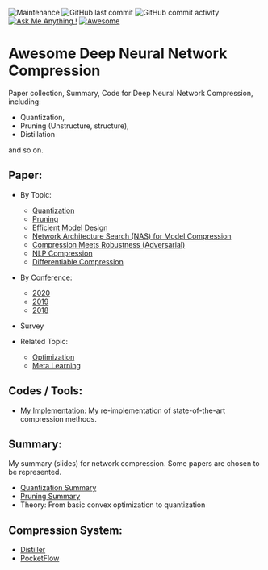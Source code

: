 ![Maintenance](https://img.shields.io/maintenance/yes/2020.svg?color=red&style=flat-square)
![GitHub last commit](https://img.shields.io/github/last-commit/csyhhu/Awesome-Deep-Neural-Network-Compression.svg?style=flat-square)
![GitHub commit activity](https://img.shields.io/github/commit-activity/m/csyhhu/Awesome-Deep-Neural-Network-Compression.svg?style=flat-square)
[![Ask Me Anything !](https://img.shields.io/badge/Ask%20me-anything-1abc9c.svg?style=flat-square)](https://GitHub.com/Naereen/ama)
[![Awesome](https://awesome.re/badge.svg?style=flat-square)](https://awesome.re)
# Awesome Deep Neural Network Compression
Paper collection, Summary, Code for Deep Neural Network Compression, including:
 - Quantization, 
 - Pruning (Unstructure, structure), 
 - Distillation 
 
 and so on.

## Paper:
 +  By Topic:
    
    - [Quantization](./Paper/Quantization.md)
    - [Pruning](./Paper/Pruning.md)
    - [Efficient Model Design](./Paper/Efficient-Model-Design.md)
    - [Network Architecture Search (NAS) for Model Compression](./Paper/NAS.md)
    - [Compression Meets Robustness (Adversarial)](./Paper/Robust-Compression.md)
    - [NLP Compression](./Paper/NLP-Compression.md)
    - [Differentiable Compression](./Paper/Differentiable-Compression.md)
    
 +  [By Conference](./Paper/PaperByConference.md):
 
	- [2020](./Paper/Conference/2020.md)
    - [2019](./Paper/Conference/2019.md)
    - [2018](./Paper/Conference/2018.md)
    
 +  Survey
 
 + Related Topic:
   - [Optimization](./)
   - [Meta Learning](./Paper/Meta-Learning.md)

## Codes / Tools:
 + [My Implementation](./Codes): My re-implementation of state-of-the-art compression methods.
## Summary: 
My summary (slides) for network compression. Some papers are chosen to be represented.
* [Quantization Summary](./Summary/Quantization-Summary.pdf)
* [Pruning Summary](./Summary/Prunning-Summary.pdf)
* Theory: From basic convex optimization to quantization
## Compression System:
* [Distiller](https://nervanasystems.github.io/distiller/)
* [PocketFlow](https://github.com/Tencent/PocketFlow)